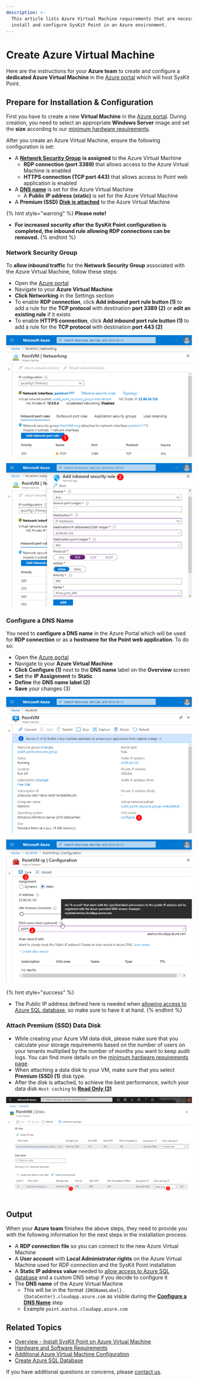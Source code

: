 ```yaml
---
description: >-
  This article lists Azure Virtual Machine requirements that are necessary to
  install and configure SysKit Point in an Azure environment.
---
```


# Create Azure Virtual Machine

Here are the instructions for your **Azure team** to create and configure a **dedicated Azure Virtual Machine** in the [Azure portal](https://portal.azure.com) which will host SysKit Point.

## Prepare for Installation & Configuration

First you have to create a new **Virtual Machine** in the [Azure portal](https://portal.azure.com). During creation, you need to select an appropriate **Windows Server** image and set the **size** according to our [minimum hardware requirements](hardware-software-requirements.md#azure-virtual-machine-requirements).

After you create an Azure Virtual Machine, ensure the following configuration is set:

* A [**Network Security Group**](create-azure-vm.md#network-security-group) **is assigned** to the Azure Virtual Machine
  * **RDP connection \(port 3389\)** that allows access to the Azure Virtual Machine is enabled
  * **HTTPS connection \(TCP port 443\)** that allows access to Point web application is enabled
* A [**DNS name**](create-azure-vm.md#configure-a-dns-name) is set for the Azure Virtual Machine
  * A **Public IP address \(static\)** is set for the Azure Virtual Machine
* A **Premium \(SSD\)** [**Disk is attached**](create-azure-vm.md#attach-premium-ssd-data-disk) to the Azure Virtual Machine

{% hint style="warning" %}
**Please note!**

* **For increased security after the SysKit Point configuration is completed, the inbound rule allowing RDP connections can be removed.**
{% endhint %}

### Network Security Group

To **allow inbound traffic** for the **Network Security Group** associated with the Azure Virtual Machine, follow these steps:

* Open the [Azure portal](https://portal.azure.com)
* Navigate to your **Azure Virtual Machine** 
* **Click Networking** in the Settings section
* To enable **RDP connection**, click **Add inbound port rule button \(1\)** to add a rule for the **TCP protocol** with destination **port 3389 \(2\)** or **edit an existing rule** if it exists
* To enable **HTTPS connection**, click **Add inbound port rule button \(1\)** to add a rule for the **TCP protocol** with destination **port 443 \(2\)**

![](../../.gitbook/assets/azure-vm_networking_01%20%281%29%20%282%29%20%282%29%20%283%29%20%284%29%20%284%29.png)

![Azure - Adding inbound port rule](../../.gitbook/assets/azure-vm_networking_02%20%281%29%20%282%29%20%282%29%20%282%29%20%282%29%20%282%29%20%282%29%20%282%29.png)

### Configure a DNS Name

You need to **configure a DNS name** in the Azure Portal which will be used for **RDP connection** or as a **hostname for the Point web application**. To do so:

* Open the [Azure portal](https://portal.azure.com)
* Navigate to your **Azure Virtual Machine**
* **Click Configure \(1\)** next to the **DNS name** label on the **Overview** screen
* **Set** the **IP Assignment** to **Static** 
* **Define** the **DNS name label \(2\)**
* **Save** your changes \(3\)

![](../../.gitbook/assets/azure-vm_dns-name_01%20%281%29%20%282%29%20%282%29%20%283%29%20%284%29%20%284%29%20%283%29%20%281%29.png)

![Azure - DNS Name configuration](../../.gitbook/assets/azure-vm_dns-name_02%20%281%29%20%282%29%20%282%29%20%283%29%20%284%29%20%284%29%20%284%29%20%281%29.png)

{% hint style="success" %}
* The Public IP address defined here is needed when [allowing access to Azure SQL database](create-azure-sql-database.md#allowing-access-to-azure-sql-database), so make sure to have it at hand.
{% endhint %}

### Attach Premium \(SSD\) Data Disk

* While creating your Azure VM data disk, please make sure that you calculate your storage requirements based on the number of users on your tenants multiplied by the number of months you want to keep audit logs. You can find more details on the [minimum hardware requirements page](hardware-software-requirements.md#azure-virtual-machine-requirements).
* When attaching a data disk to your VM, make sure that you select **Premium \(SSD\) \(1\)** disk type.
* After the disk is attached, to achieve the best performance, switch your data disk `Host caching` to [**Read Only \(2\)**](https://docs.microsoft.com/en-us/azure/virtual-machines/premium-storage-performance#disk-caching)

![Azure - Storage type and Host caching](../../.gitbook/assets/create-azure-vm_disk-cache.png)

## Output

When your **Azure team** finishes the above steps, they need to provide you with the following information for the next steps in the installation process:

* A **RDP connection file** so you can connect to the new Azure Virtual Machine 
* A **User account** with **Local Administrator rights** on the Azure Virtual Machine used for RDP connection and the SysKit Point installation
* A **Static IP address value** needed to [allow access to Azure SQL database](create-azure-sql-database.md#allowing-access-to-azure-sql-database) and a custom DNS setup if you decide to configure it
* The **DNS name** of the Azure Virtual Machine 
  * This will be in the format `{DNSNameLabel}.{DataCenter}.cloudapp.azure.com` as visible during the [**Configure a DNS Name**](create-azure-vm.md#configure-a-dns-name) step
  * Example `point.eastus.cloudapp.azure.com`

## Related Topics

* [Overview - Install SysKit Point on Azure Virtual Machine](overview.md) 
* [Hardware and Software Requirements](hardware-software-requirements.md)
* [Additional Azure Virtual Machine Configuration](additional-vm-configuration.md)
* [Create Azure SQL Database](create-azure-sql-database.md)

If you have additional questions or concerns, please [contact us](https://www.syskit.com/contact-us/).

